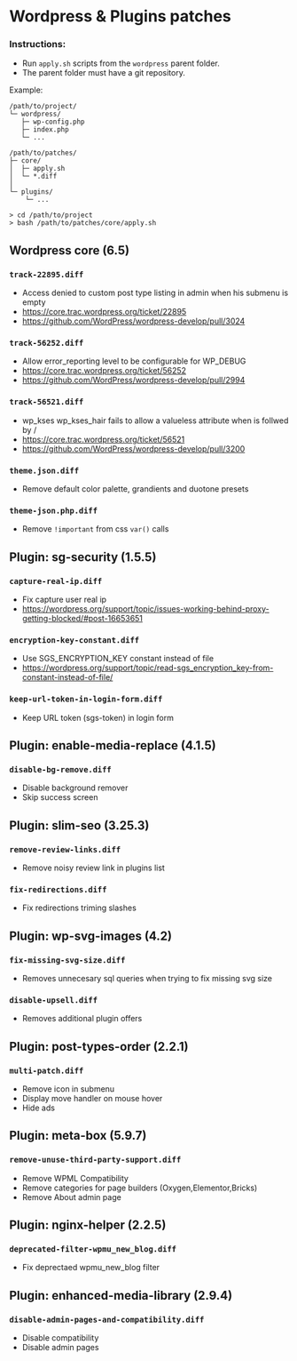 # Wordpress & Plugins patches

### Instructions:

- Run `apply.sh` scripts from the `wordpress` parent folder.
- The parent folder must have a git repository.

Example:

```
/path/to/project/
└─ wordpress/
   ├─ wp-config.php
   ├─ index.php
   └─ ...

/path/to/patches/
├─ core/
│  ├─ apply.sh
│  └─ *.diff
│
└─ plugins/
	└─ ...
```

```
> cd /path/to/project
> bash /path/to/patches/core/apply.sh
```

## Wordpress core (6.5)

### `track-22895.diff`
- Access denied to custom post type listing in admin when his submenu is empty
- https://core.trac.wordpress.org/ticket/22895
- https://github.com/WordPress/wordpress-develop/pull/3024

### `track-56252.diff`
- Allow error_reporting level to be configurable for WP_DEBUG
- https://core.trac.wordpress.org/ticket/56252
- https://github.com/WordPress/wordpress-develop/pull/2994

### `track-56521.diff`
- wp_kses wp_kses_hair fails to allow a valueless attribute when is follwed by /
- https://core.trac.wordpress.org/ticket/56521
- https://github.com/WordPress/wordpress-develop/pull/3200

### `theme.json.diff`
- Remove default color palette, grandients and duotone presets

### `theme-json.php.diff`
- Remove `!important` from css `var()` calls


## Plugin: sg-security (1.5.5)

### `capture-real-ip.diff`
- Fix capture user real ip
- https://wordpress.org/support/topic/issues-working-behind-proxy-getting-blocked/#post-16653651

### `encryption-key-constant.diff`
- Use SGS_ENCRYPTION_KEY constant instead of file
- https://wordpress.org/support/topic/read-sgs_encryption_key-from-constant-instead-of-file/

### `keep-url-token-in-login-form.diff`
- Keep URL token (sgs-token) in login form


## Plugin: enable-media-replace (4.1.5)

### `disable-bg-remove.diff`
- Disable background remover
- Skip success screen


## Plugin: slim-seo (3.25.3)

### `remove-review-links.diff`
- Remove noisy review link in plugins list

### `fix-redirections.diff`
- Fix redirections triming slashes


## Plugin: wp-svg-images (4.2)

### `fix-missing-svg-size.diff`
- Removes unnecesary sql queries when trying to fix missing svg size

### `disable-upsell.diff`
- Removes additional plugin offers


## Plugin: post-types-order (2.2.1)

### `multi-patch.diff`
- Remove icon in submenu
- Display move handler on mouse hover
- Hide ads


## Plugin: meta-box (5.9.7)

### `remove-unuse-third-party-support.diff`
- Remove WPML Compatibility
- Remove categories for page builders (Oxygen,Elementor,Bricks)
- Remove About admin page


## Plugin: nginx-helper (2.2.5)

### `deprecated-filter-wpmu_new_blog.diff`
- Fix deprectaed wpmu_new_blog filter


## Plugin: enhanced-media-library (2.9.4)

### `disable-admin-pages-and-compatibility.diff`
- Disable compatibility
- Disable admin pages
